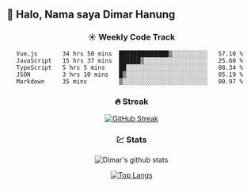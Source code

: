 ## 👋 Halo, Nama saya **Dimar Hanung**

<center>

### :sunny: Weekly Code Track
<!--START_SECTION:waka-->
```text
Vue.js       34 hrs 50 mins  ██████████████▒░░░░░░░░░░   57.10 % 
JavaScript   15 hrs 37 mins  ██████▒░░░░░░░░░░░░░░░░░░   25.60 % 
TypeScript   5 hrs 5 mins    ██░░░░░░░░░░░░░░░░░░░░░░░   08.34 % 
JSON         3 hrs 10 mins   █▒░░░░░░░░░░░░░░░░░░░░░░░   05.19 % 
Markdown     35 mins         ▒░░░░░░░░░░░░░░░░░░░░░░░░   00.97 % 
```
<!--END_SECTION:waka-->

### :fire: Streak

[![GitHub Streak](http://github-readme-streak-stats.herokuapp.com?user=dimar-hanung)](https://git.io/streak-stats)

### :chart: Stats

![Dimar's github stats](https://github-readme-stats.vercel.app/api?username=dimar-hanung&show_icons=true&theme=vue)

[![Top Langs](https://github-readme-stats.vercel.app/api/top-langs/?username=dimar-hanung)](#)

</center>
